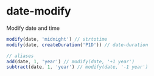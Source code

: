 # date-modify
Modify date and time

```javascript
modify(date, 'midnight') // strtotime
modify(date, createDuration('P1D')) // date-duration

// aliases
add(date, 1, 'year') // modify(date, '+1 year')
subtract(date, 1, 'year') // modify(date, '-1 year')
```

